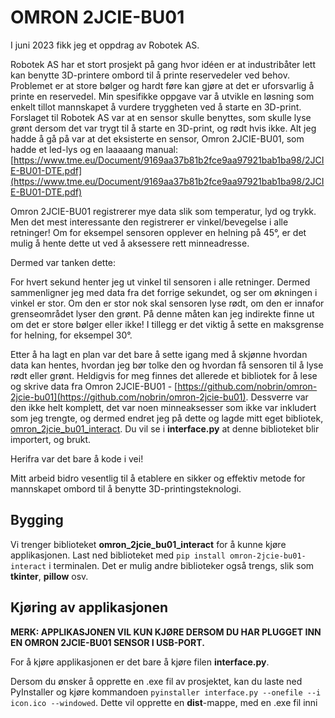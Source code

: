 ﻿# OMRON 2JCIE-BU01

I juni 2023 fikk jeg et oppdrag av Robotek AS. 

Robotek AS har et stort prosjekt på gang hvor idéen er at industribåter lett kan benytte 3D-printere ombord til å printe reservedeler ved behov. Problemet er at store bølger og hardt føre kan gjøre at det er uforsvarlig å printe en reservedel. Min spesifikke oppgave var å utvikle en løsning som enkelt tillot mannskapet å vurdere tryggheten ved å starte en 3D-print. Forslaget til Robotek AS var at en sensor skulle benyttes, som skulle lyse grønt dersom det var trygt til å starte en 3D-print, og rødt hvis ikke. Alt jeg hadde å gå på var at det eksisterte en sensor, Omron 2JCIE-BU01, som hadde et led-lys og en laaaaang manual: [https://www.tme.eu/Document/9169aa37b81b2fce9aa97921bab1ba98/2JCIE-BU01-DTE.pdf](https://www.tme.eu/Document/9169aa37b81b2fce9aa97921bab1ba98/2JCIE-BU01-DTE.pdf)

Omron 2JCIE-BU01 registrerer mye data slik som temperatur, lyd og trykk. Men det mest interessante den registrerer er vinkel/bevegelse i alle retninger! Om for eksempel sensoren opplever en helning på 45°, er det mulig å hente dette ut ved å aksessere rett minneadresse.

Dermed var tanken dette:

For hvert sekund henter jeg ut vinkel til sensoren i alle retninger. Dermed sammenligner jeg med data fra det forrige sekundet, og ser om økningen i vinkel er stor. Om den er stor nok skal sensoren lyse rødt, om den er innafor grenseområdet lyser den grønt. På denne måten kan jeg indirekte finne ut om det er store bølger eller ikke! I tillegg er det viktig å sette en maksgrense for helning, for eksempel 30°.

Etter å ha lagt en plan var det bare å sette igang med å skjønne hvordan data kan hentes, hvordan jeg bør tolke den og hvordan få sensoren til å lyse rødt eller grønt. Heldigvis for meg finnes det allerede et bibliotek for å lese og skrive data fra Omron 2JCIE-BU01 - [https://github.com/nobrin/omron-2jcie-bu01](https://github.com/nobrin/omron-2jcie-bu01). Dessverre var den ikke helt komplett, det var noen minneaksesser som ikke var inkludert som jeg trengte, og dermed endret jeg på dette og lagde mitt eget bibliotek, [omron_2jcie_bu01_interact](https://pypi.org/project/omron-2jcie-bu01-interact/). Du vil se i **interface.py** at denne biblioteket blir importert, og brukt.

Herifra var det bare å kode i vei!

Mitt arbeid bidro vesentlig til å etablere en sikker og effektiv metode for mannskapet ombord til å benytte 3D-printingsteknologi.

## Bygging

Vi trenger biblioteket **omron_2jcie_bu01_interact** for å kunne kjøre applikasjonen. Last ned biblioteket med `pip install omron-2jcie-bu01-interact` i terminalen.
Det er mulig andre biblioteker også trengs, slik som **tkinter**, **pillow** osv.

## Kjøring av applikasjonen

**MERK: APPLIKASJONEN VIL KUN KJØRE DERSOM DU HAR PLUGGET INN EN OMRON 2JCIE-BU01 SENSOR I USB-PORT.**

For å kjøre applikasjonen er det bare å kjøre filen **interface.py**.

Dersom du ønsker å opprette en .exe fil av prosjektet, kan du laste ned PyInstaller og kjøre kommandoen `pyinstaller interface.py --onefile --i icon.ico --windowed`. Dette vil opprette en **dist**-mappe, med en .exe fil inni